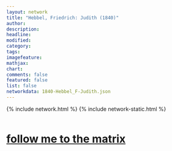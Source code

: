```yaml
---
layout: network
title: "Hebbel, Friedrich: Judith (1840)"
author:
description:
headline:
modified:
category:
tags: 
imagefeature: 
mathjax: 
chart: 
comments: false
featured: false
list: false
networkdata: 1840-Hebbel_F-Judith.json
---
```

{% include network.html %}
{% include network-static.html %}
<div class="row">
  <div class="small-5 small-centered columns"><a href="/matrix324"><h1>follow me to the matrix</h1></a>
</div>
</div>
